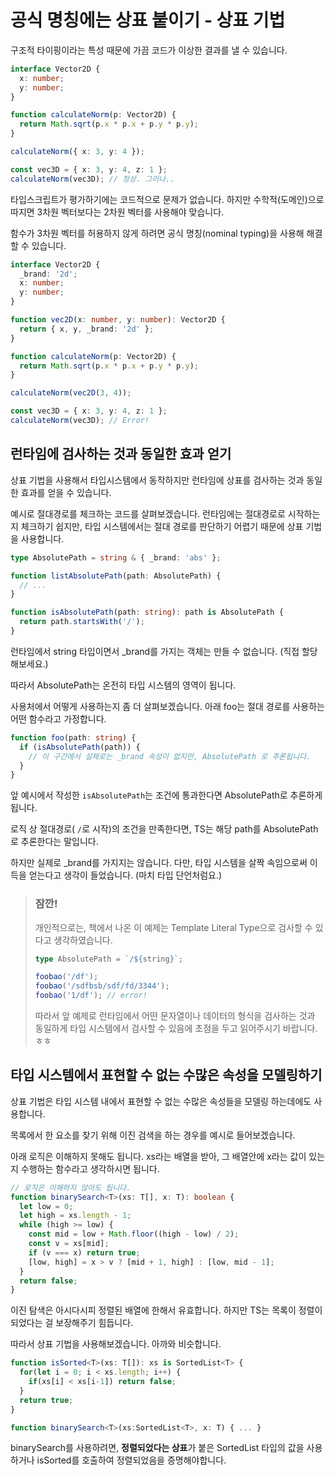 # 공식 명칭에는 상표 붙이기 - 상표 기법

구조적 타이핑이라는 특성 때문에 가끔 코드가 이상한 결과를 낼 수 있습니다.

```ts
interface Vector2D {
  x: number;
  y: number;
}

function calculateNorm(p: Vector2D) {
  return Math.sqrt(p.x * p.x + p.y * p.y);
}

calculateNorm({ x: 3, y: 4 });

const vec3D = { x: 3, y: 4, z: 1 };
calculateNorm(vec3D); // 정상. 그러나..
```

타입스크립트가 평가하기에는 코드적으로 문제가 없습니다. 하지만 수학적(도메인)으로 따지면 3차원 벡터보다는 2차원 벡터를 사용해야 맞습니다.

함수가 3차원 벡터를 허용하지 않게 하려면 공식 명칭(nominal typing)을 사용해 해결할 수 있습니다.

```ts
interface Vector2D {
  _brand: '2d';
  x: number;
  y: number;
}

function vec2D(x: number, y: number): Vector2D {
  return { x, y, _brand: '2d' };
}

function calculateNorm(p: Vector2D) {
  return Math.sqrt(p.x * p.x + p.y * p.y);
}

calculateNorm(vec2D(3, 4));

const vec3D = { x: 3, y: 4, z: 1 };
calculateNorm(vec3D); // Error!
```

## 런타임에 검사하는 것과 동일한 효과 얻기

상표 기법을 사용해서 타입시스템에서 동작하지만 런타임에 상표를 검사하는 것과 동일한 효과를 얻을 수 있습니다.

예시로 절대경로를 체크하는 코드를 살펴보겠습니다. 런타임에는 절대경로로 시작하는지 체크하기 쉽지만, 타입 시스템에서는 절대 경로를 판단하기 어렵기 때문에 상표 기법을 사용합니다.

```ts
type AbsolutePath = string & { _brand: 'abs' };

function listAbsolutePath(path: AbsolutePath) {
  // ...
}

function isAbsolutePath(path: string): path is AbsolutePath {
  return path.startsWith('/');
}
```

런타임에서 string 타입이면서 \_brand를 가지는 객체는 만들 수 없습니다. (직접 할당 해보세요.)

따라서 AbsolutePath는 온전히 타입 시스템의 영역이 됩니다.

사용처에서 어떻게 사용하는지 좀 더 살펴보겠습니다. 아래 foo는 절대 경로를 사용하는 어떤 함수라고 가정합니다.

```ts
function foo(path: string) {
  if (isAbsolutePath(path)) {
    // 이 구간에서 실제로는 _brand 속성이 없지만, AbsolutePath 로 추론됩니다.
  }
}
```

앞 예시에서 작성한 `isAbsolutePath`는 조건에 통과한다면 AbsolutePath로 추론하게 됩니다.

로직 상 절대경로( `/`로 시작)의 조건을 만족한다면, TS는 해당 path를 AbsolutePath로 추론한다는 말입니다.

하지만 실제로 \_brand를 가지지는 않습니다. 다만, 타입 시스템을 살짝 속임으로써 이득을 얻는다고 생각이 들었습니다. (마치 타입 단언처럼요.)

> ### 잠깐!
>
> 개인적으로는, 책에서 나온 이 예제는 Template Literal Type으로 검사할 수 있다고 생각하였습니다.
>
> ```ts
> type AbsolutePath = `/${string}`;
>
> foobao('/df');
> foobao('/sdfbsb/sdf/fd/3344');
> foobao('1/df'); // error!
> ```
>
> 따라서 앞 예제로 런타임에서 어떤 문자열이나 데이터의 형식을 검사하는 것과 동일하게 타입 시스템에서 검사할 수 있음에 초점을 두고 읽어주시기 바랍니다. ㅎㅎ

## 타입 시스템에서 표현할 수 없는 수많은 속성을 모델링하기

상표 기법은 타입 시스템 내에서 표현할 수 없는 수많은 속성들을 모델링 하는데에도 사용합니다.

목록에서 한 요소를 찾기 위해 이진 검색을 하는 경우를 예시로 들어보겠습니다.

아래 로직은 이해하지 못해도 됩니다. xs라는 배열을 받아, 그 배열안에 x라는 값이 있는지 수행하는 함수라고 생각하시면 됩니다.

```ts
// 로직은 이해하지 않아도 됩니다.
function binarySearch<T>(xs: T[], x: T): boolean {
  let low = 0;
  let high = xs.length - 1;
  while (high >= low) {
    const mid = low + Math.floor((high - low) / 2);
    const v = xs[mid];
    if (v === x) return true;
    [low, high] = x > v ? [mid + 1, high] : [low, mid - 1];
  }
  return false;
}
```

이진 탐색은 아시다시피 정렬된 배열에 한해서 유효합니다. 하지만 TS는 목록이 정렬이 되었다는 걸 보장해주기 힘듭니다.

따라서 상표 기법을 사용해보겠습니다. 아까와 비슷합니다.

```ts
function isSorted<T>(xs: T[]): xs is SortedList<T> {
  for(let i = 0; i < xs.length; i++) {
    if(xs[i] < xs[i-1]) return false;
  }
  return true;
}

function binarySearch<T>(xs:SortedList<T>, x: T) { ... }
```

binarySearch를 사용하려면, **정렬되었다는 상표**가 붙은 SortedList 타입의 값을 사용하거나 isSorted를 호출하여 정렬되었음을 증명해야합니다.
